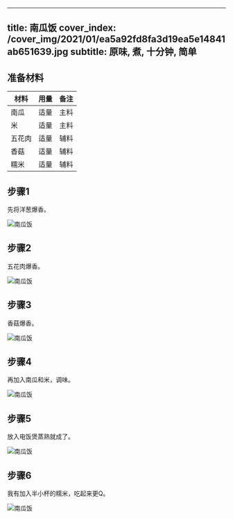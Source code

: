 
---
title: 南瓜饭
cover_index: /cover_img/2021/01/ea5a92fd8fa3d19ea5e14841ab651639.jpg
subtitle: 原味, 煮, 十分钟, 简单
---

## 准备材料

| 材料     | 用量 | 备注|
| ------- | ----- | --- |
| 南瓜 | 适量| 主料 |
| 米 | 适量| 主料 |
| 五花肉 | 适量| 辅料 |
| 香菇 | 适量| 辅料 |
| 糯米 | 适量| 辅料 |

## 步骤1

先将洋葱爆香。

![南瓜饭](https://i8.meishichina.com/attachment/recipe/201001/201001141515237.jpg?x-oss-process=style/p320) 

## 步骤2

五花肉爆香。

![南瓜饭](https://i8.meishichina.com/attachment/recipe/201001/201001141515590.jpg?x-oss-process=style/p320) 

## 步骤3

香菇爆香。

![南瓜饭](https://i8.meishichina.com/attachment/recipe/201001/201001141516108.jpg?x-oss-process=style/p320) 

## 步骤4

再加入南瓜和米，调味。

![南瓜饭](https://i8.meishichina.com/attachment/recipe/201001/201001141516227.jpg?x-oss-process=style/p320) 

## 步骤5

放入电饭煲蒸熟就成了。

![南瓜饭](https://i8.meishichina.com/attachment/recipe/201001/201001141517316.jpg?x-oss-process=style/p320) 

## 步骤6

我有加入半小杯的糯米，吃起来更Q。

![南瓜饭](https://i8.meishichina.com/attachment/recipe/201001/201001141517493.jpg?x-oss-process=style/p320) 

